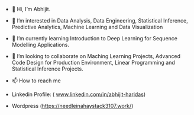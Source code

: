 - 👋 Hi, I’m Abhijit.
- 👀 I’m interested in Data Analysis, Data Engineering, Statistical Inference, Predictive Analytics, Machine Learning and Data Visualization  
- 🌱 I’m currently learning Introduction to Deep Learning for Sequence Modelling Applications.
- 💞️ I’m looking to collaborate on Maching Learning Projects, Advanced Code Design for Production Environment, Linear Programming and Statistical Inference Projects.
- 📫 How to reach me 

- Linkedin Profile: ( www.linkedin.com/in/abhijit-haridas)
- Wordpress (https://needleinahaystack3107.work/)


<!---
needleinahaystack3107/needleinahaystack3107 is a ✨ special ✨ repository because its `README.md` (this file) appears on your GitHub profile.
You can click the Preview link to take a look at your changes.
--->
